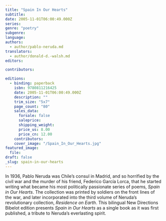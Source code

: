 ```yaml
---
title: "Spain In Our Hearts"
subtitle:
date: 2005-11-01T06:00:49.000Z
series:
genre: "poetry"
subgenre:
language:
authors:
  - author/pablo-neruda.md
translators:
  - author/donald-d.-walsh.md
editors:

contributors:

editions:
  - binding: paperback
    isbn: 9780811216425
    date: 2005-11-01T06:00:49.000Z
    description: ""
    trim_size: "5x7"
    page_count: "80"
    sales_data:
      forsale: false
      saleprice:
      shipping_weight:
      price_us: 8.00
      price_cn: 12.00
    contributors:
    cover_image: "/Spain_In_Our_Hearts.jpg"
featured_image:
  file:
draft: false
_slug: spain-in-our-hearts
---
```


In 1936, Pablo Neruda was Chile’s consul in Madrid, and so horrified by the civil war and the murder of his friend, Federico García Lorca, that he started writing what became his most politically passionate series of poems, _Spain in Our Hearts_. The collection was printed by soldiers on the front lines of the war, and later incorporated into the third volume of Neruda’s revolutionary collection, _Residence on Earth_. This bilingual New Directions Bibelot edition presents _Spain in Our Hearts_ as a single book as it was first published, a tribute to Neruda’s everlasting spirit.

